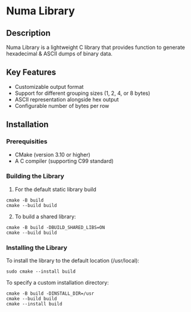 # Numa Library

## Description

Numa Library is a lightweight C library that provides function to generate hexadecimal & ASCII dumps of binary data.

## Key Features

- Customizable output format
- Support for different grouping sizes (1, 2, 4, or 8 bytes)
- ASCII representation alongside hex output
- Configurable number of bytes per row

## Installation

### Prerequisities

- CMake (version 3.10 or higher)
- A C compiler (supporting C99 standard)


### Building the Library

1. For the default static library build
```shell
cmake -B build
cmake --build build
```
2. To build a shared library:
```shell
cmake -B build -DBUILD_SHARED_LIBS=ON
cmake --build build
```

### Installing the Library

To install the library to the default location (/usr/local):
```shell
sudo cmake --install build
```

To specify a custom installation directory:
```shell
cmake -B build -DINSTALL_DIR=/usr
cmake --build build
cmake --install build
```